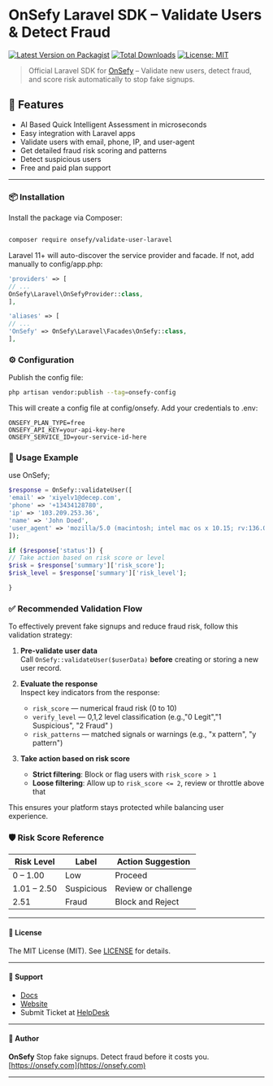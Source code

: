 # OnSefy Laravel SDK – Validate Users & Detect Fraud

[![Latest Version on Packagist](https://img.shields.io/packagist/v/onsefy/validate-user-laravel.svg?style=flat-square)](https://packagist.org/packages/onsefy/validate-user-laravel)
[![Total Downloads](https://img.shields.io/packagist/dt/onsefy/validate-user-laravel.svg?style=flat-square)](https://packagist.org/packages/onsefy/validate-user-laravel)
[![License: MIT](https://img.shields.io/badge/license-MIT-blue.svg)](LICENSE)

> Official Laravel SDK for [OnSefy](https://onsefy.com) – Validate new users, detect fraud, and score risk automatically to stop fake signups.

## 🚀 Features
- AI Based Quick Intelligent Assessment in microseconds
- Easy integration with Laravel apps
- Validate users with email, phone, IP, and user-agent
- Get detailed fraud risk scoring and patterns
- Detect suspicious users
- Free and paid plan support

---

### 📦 Installation

Install the package via Composer:

```bash

composer require onsefy/validate-user-laravel

```

Laravel 11+ will auto-discover the service provider and facade. If not, add manually to config/app.php:

```php
'providers' => [
// ...
OnSefy\Laravel\OnSefyProvider::class,
],

'aliases' => [
// ...
'OnSefy' => OnSefy\Laravel\Facades\OnSefy::class,
],
```

### ⚙️ Configuration
Publish the config file:
```bash
php artisan vendor:publish --tag=onsefy-config
```
This will create a config file at config/onsefy.
Add your credentials to .env:
```dotenv
ONSEFY_PLAN_TYPE=free
ONSEFY_API_KEY=your-api-key-here
ONSEFY_SERVICE_ID=your-service-id-here
```
### 🧠 Usage Example

use OnSefy;
```php
$response = OnSefy::validateUser([
'email' => 'xiyelv1@decep.com',
'phone' => '+13434128780',
'ip' => '103.209.253.36',
'name' => 'John Doed',
'user_agent' => 'mozilla/5.0 (macintosh; intel mac os x 10.15; rv:136.0) gecko/20100101 firefox/136.0',
]);

if ($response['status']) {
// Take action based on risk score or level
$risk = $response['summary']['risk_score'];
$risk_level = $response['summary']['risk_level'];

}
```
### ✅ Recommended Validation Flow

To effectively prevent fake signups and reduce fraud risk, follow this validation strategy:

1. **Pre-validate user data**  
   Call `OnSefy::validateUser($userData)` **before** creating or storing a new user record.

2. **Evaluate the response**  
   Inspect key indicators from the response:
    - `risk_score` — numerical fraud risk (0 to 10)
    - `verify_level` — 0,1,2  level classification (e.g.,"0 Legit","1 Suspicious", "2 Fraud" )
    - `risk_patterns` — matched signals or warnings (e.g., "x pattern", "y pattern")

3. **Take action based on risk score**
    - **Strict filtering**: Block or flag users with `risk_score > 1`
    - **Loose filtering**: Allow up to `risk_score <= 2`, review or throttle above that

This ensures your platform stays protected while balancing user experience.



### 🛡️ Risk Score Reference

| Risk Level  | Label      | Action Suggestion   |
|-------------| ---------- |---------------------|
| 0 – 1.00    | Low        | Proceed             |
| 1.01 – 2.50 | Suspicious | Review or challenge |
| 2.51        | Fraud      | Block and Reject    |

---


#### 📝 License

The MIT License (MIT). See [LICENSE](LICENSE) for details.

---

#### 💬 Support

* [Docs](https://docs.onsefy.com)
* [Website](https://onsefy.com)
* Submit Ticket at [HelpDesk](https://onsefy.zohodesk.in/portal/en/newticket)

---

#### 👥 Author

**OnSefy**
Stop fake signups. Detect fraud before it costs you.
[https://onsefy.com](https://onsefy.com)

---
